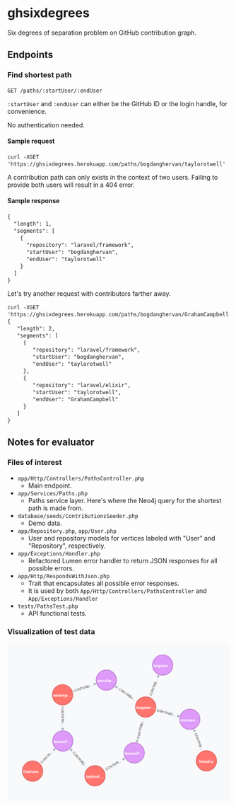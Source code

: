 # ghsixdegrees
Six degrees of separation problem on GitHub contribution graph.

## Endpoints

### Find shortest path
```
GET /paths/:startUser/:endUser
```
`:startUser` and `:endUser` can either be the GitHub ID or the login handle,
for convenience.

No authentication needed.

#### Sample request
```
curl -XGET 'https://ghsixdegrees.herokuapp.com/paths/bogdanghervan/taylorotwell'
```

A contribution path can only exists in the context of two users. Failing to
provide both users will result in a 404 error.

#### Sample response
```
{
  "length": 1,
  "segments": [
    {
      "repository": "laravel/framework",
      "startUser": "bogdanghervan",
      "endUser": "taylorotwell"
    }
  ]
}
```

Let's try another request with contributors farther away.
```
curl -XGET 'https://ghsixdegrees.herokuapp.com/paths/bogdanghervan/GrahamCampbell'
{
   "length": 2,
   "segments": [
     {
        "repository": "laravel/framework",
        "startUser": "bogdanghervan",
        "endUser": "taylorotwell"
     },
     {
        "repository": "laravel/elixir",
        "startUser": "taylorotwell",
        "endUser": "GrahamCampbell"
     }
   ]
}
```

## Notes for evaluator

### Files of interest
* `app/Http/Controllers/PathsController.php`
  * Main endpoint.
* `app/Services/Paths.php`
  * Paths service layer. Here's where the Neo4j query for the shortest path is made from.
* `database/seeds/ContributionsSeeder.php`
  * Demo data.
* `app/Repository.php`, `app/User.php`
  * User and repository models for vertices labeled with "User" and "Repository", respectively.
* `app/Exceptions/Handler.php`
  * Refactored Lumen error handler to return JSON responses for all possible errors.
* `app/Http/RespondsWithJson.php`
  * Trait that encapsulates all possible error responses.
  * It is used by both `App/Http/Controllers/PathsController` and `App/Exceptions/Handler`
* `tests/PathsTest.php`
  * API functional tests.

### Visualization of test data

![Test Data Visualization](https://github.com/bogdanghervan/ghsixdegrees/raw/master/visualization.png "Test Data Visualization")
